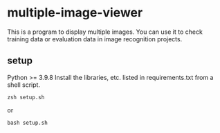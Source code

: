 # multiple-image-viewer
This is a program to display multiple images. You can use it to check training data or evaluation data in image recognition projects.
## setup
Python >= 3.9.8
Install the libraries, etc. listed in requirements.txt from a shell script.
```shell
zsh setup.sh
```
or
```shell
bash setup.sh
```